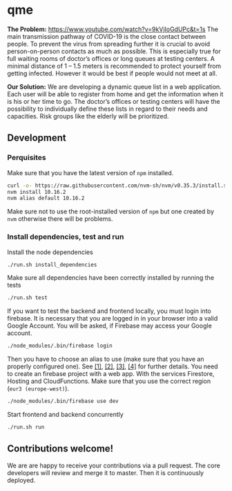# qme


**The Problem:**
https://www.youtube.com/watch?v=9kVjIoGdUPc&t=1s
The main transmission pathway of COVID-19 is the close contact between people. To prevent the virus from spreading further it is crucial to avoid person-on-person contacts as much as possible. This is especially true for full waiting rooms of doctor’s offices or long queues at testing centers. A minimal distance of 1 – 1.5 meters is recommended to protect yourself from getting infected. However it would be best if people would not meet at all.

**Our Solution:**
We are developing a dynamic queue list in a web application. Each user will be able to register from home and get the information when it is his or her time to go. The doctor’s offices or testing centers will have the possibility to individually define these lists in regard to their needs and capacities. Risk groups like the elderly will be prioritized.

## Development

### Perquisites

Make sure that you have the latest version of `npm` installed.

```bash
curl -o- https://raw.githubusercontent.com/nvm-sh/nvm/v0.35.3/install.sh | bash
nvm install 10.16.2
nvm alias default 10.16.2
```

Make sure not to use the root-installed version of `npm` but one created by `nvm` otherwise there will be problems.

### Install dependencies, test and run

Install the node dependencies

```bash
./run.sh install_dependencies
```

Make sure all dependencies have been correctly installed by running the tests

```bash
./run.sh test
```

If you want to test the backend and frontend locally, you must login into firebase. It is necessary that you are logged in in your browser into a valid Google Account. You will be asked, if Firebase may access your Google account.

```bash
./node_modules/.bin/firebase login
```

Then you have to choose an alias to use (make sure that you have an properly configured one). See [[1]](https://firebase.google.com/docs/cli), [[2]](https://firebase.google.com/docs/guides), [[3]](https://firebase.google.com/docs/admin/setup#initialize-sdk), [[4]](https://cloud.google.com/datastore/docs/firestore-or-datastore) for further details. You need to create an firebase project with a web app. With the services Firestore, Hosting and CloudFunctions. Make sure that you use the correct region (`eur3 (europe-west)`).


```bash
./node_modules/.bin/firebase use dev
```

Start frontend and backend concurrently

```bash
./run.sh run
```

## Contributions welcome!

We are are happy to receive your contributions via a pull request. The core developers will review and merge it to master. Then it is continuously deployed.
